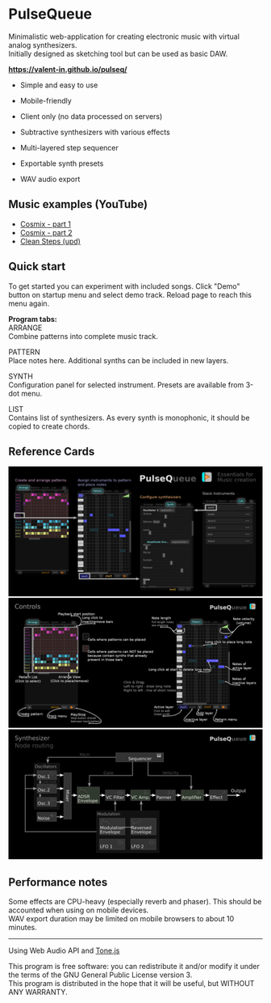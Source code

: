 # PulseQueue

Minimalistic web-application for creating electronic music with virtual analog synthesizers.  
Initially designed as sketching tool but can be used as basic DAW.

**https://valent-in.github.io/pulseq/**

- Simple and easy to use
- Mobile-friendly
- Client only (no data processed on servers)

- Subtractive synthesizers with various effects
- Multi-layered step sequencer
- Exportable synth presets
- WAV audio export

## Music examples (YouTube)
- [Cosmix - part 1](https://www.youtube.com/watch?v=KkLsClq37w4)
- [Cosmix - part 2](https://www.youtube.com/watch?v=8_aYqIMCa2k)
- [Clean Steps (upd)](https://www.youtube.com/watch?v=2IaCb21nIZU)

## Quick start
To get started you can experiment with included songs. Click "Demo" button on startup menu and select demo track. Reload page to reach this menu again.

**Program tabs:**  
ARRANGE  
Combine patterns into complete music track.

PATTERN  
Place notes here. Additional synths can be included in new layers.

SYNTH  
Configuration panel for selected instrument. Presets are available from 3-dot menu.

LIST  
Contains list of synthesizers. As every synth is monophonic, it should be copied to create chords.

## Reference Cards
![overview card](refcards/refcard-overview.png)
![controls card](refcards/refcard-controls.png)
![routing card](refcards/refcard-synth.png)

## Performance notes
Some effects are CPU-heavy (especially reverb and phaser). This should be accounted when using on mobile devices.  
WAV export duration may be limited on mobile browsers to about 10 minutes.

---
Using Web Audio API and [Tone.js](https://github.com/Tonejs/Tone.js)

This program is free software: you can redistribute it and/or modify it under the terms of the GNU General Public License version 3.  
This program is distributed in the hope that it will be useful, but WITHOUT ANY WARRANTY.